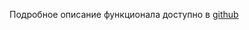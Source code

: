 Подробное описание функционала доступно в [github](https://github.com/alfa-laboratory/arui-scripts/blob/master/README.md)
